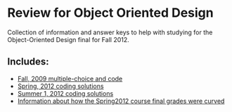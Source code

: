Review for Object Oriented Design
=================================
Collection of information and answer keys to help with studying for the Object-Oriented Design final for Fall 2012.

Includes:
---------
* [Fall, 2009 multiple-choice and code](https://github.com/klebsh/OOD_Test_Keys/blob/master/finalKey2009.txt)
* [Spring, 2012 coding solutions](https://github.com/klebsh/OOD_Test_Keys/blob/master/finalKey.txt)
* [Summer 1, 2012 coding solutions](https://github.com/klebsh/OOD_Test_Keys/blob/master/finalKey2012s1.txt)
* [Information about how the Spring2012 course final grades were curved](https://github.com/klebsh/OOD_Test_Keys/blob/master/grading.txt)
